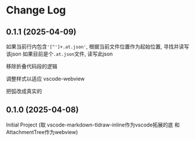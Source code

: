 # Change Log




## 0.1.1 (2025-04-09)

如果当前行内包含`'[^']+.at.json'`, 根据当前文件位置作为起始位置, 寻找并读写该json
如果目前是个`.at.json`文件, 读写此json

移除折叠代码段的逻辑

调整样式以适应 vscode-webview

把弧改成真实的

## 0.1.0 (2025-04-08)

Initial Project (取 vscode-markdown-tldraw-inline作为vscode拓展的底 和 AttachmentTree作为webview)
